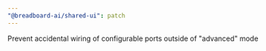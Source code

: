 ```yaml
---
"@breadboard-ai/shared-ui": patch
---
```


Prevent accidental wiring of configurable ports outside of "advanced" mode
